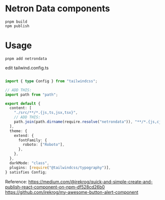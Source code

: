 # Netron Data components

```
pnpm build
npm publish
```


# Usage

`pnpm add netrondata`

edit tailwind.config.ts

```ts

import { type Config } from "tailwindcss";

// ADD THIS:
import path from "path";

export default {
  content: [
    "./src/**/*.{js,ts,jsx,tsx}",
    // ADD THIS:
    path.join(path.dirname(require.resolve("netrondata")), "**/*.{js,cjs,mjs}"),
  ],
  theme: {
    extend: {
      fontFamily: {
        roboto: ["Roboto"],
      },
    },
  },
  darkMode: "class",
  plugins: [require("@tailwindcss/typography")],
} satisfies Config;

```


Reference: 
https://medium.com/@irekrog/quick-and-simple-create-and-publish-react-component-on-npm-df528cd26b0
https://github.com/irekrog/my-awesome-button-alert-component